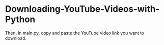 # Downloading-YouTube-Videos-with-Python
Then, in main.py, copy and paste the YouTube video link you want to download.
